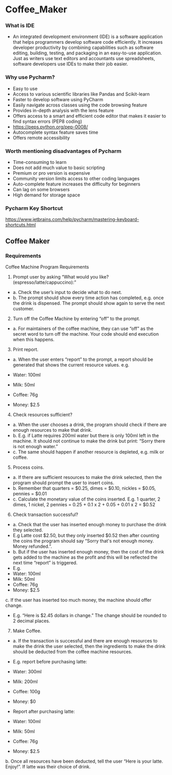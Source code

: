 # Coffee_Maker

### What is IDE

- An integrated development environment (IDE) is a software application that helps programmers develop software code efficiently. It increases developer productivity by combining capabilities such as software editing, building, testing, and packaging in an easy-to-use application. Just as writers use text editors and accountants use spreadsheets, software developers use IDEs to make their job easier.

### Why use Pycharm?

- Easy to use
- Access to various scientific libraries like Pandas and Scikit-learn
- Faster to develop software using PyCharm 
- Easily navigate across classes using the code browsing feature
- Provides in-depth analysis with the lens feature
- Offers access to a smart and efficient code editor that makes it easier to find syntax errors (PEP8 coding)
- https://peps.python.org/pep-0008/
- Autocomplete syntax feature saves time
- Offers remote accessibility 

### Worth mentioning disadvantages of Pycharm

- Time-consuming to learn
- Does not add much value to basic scripting
- Premium or pro version is expensive
- Community version limits access to other coding languages
- Auto-complete feature increases the difficulty for beginners
- Can lag on some browsers
- High demand for storage space

### Pycharm Key Shortcut
https://www.jetbrains.com/help/pycharm/mastering-keyboard-shortcuts.html

## Coffee Maker
### Requirements
Coffee Machine Program Requirements
1. Prompt user by asking “What would you like? (espresso/latte/cappuccino):”
- a. Check the user’s input to decide what to do next.
- b. The prompt should show every time action has completed, e.g. once the drink is
dispensed. The prompt should show again to serve the next customer.

2. Turn off the Coffee Machine by entering “off” to the prompt.
- a. For maintainers of the coffee machine, they can use “off” as the secret word to turn off
the machine. Your code should end execution when this happens.

3. Print report.
- a. When the user enters “report” to the prompt, a report should be generated that shows
the current resource values. 
e.g.

- Water: 100ml
- Milk: 50ml
- Coffee: 76g
- Money: $2.5

4. Check resources sufficient?
- a. When the user chooses a drink, the program should check if there are enough
resources to make that drink.
- b. E.g. if Latte requires 200ml water but there is only 100ml left in the machine. It should
not continue to make the drink but print: “Sorry there is not enough water.”
- c. The same should happen if another resource is depleted, e.g. milk or coffee.

5. Process coins.
- a. If there are sufficient resources to make the drink selected, then the program should
prompt the user to insert coins.
- b. Remember that quarters = $0.25, dimes = $0.10, nickles = $0.05, pennies = $0.01
- c. Calculate the monetary value of the coins inserted. E.g. 1 quarter, 2 dimes, 1 nickel, 2
pennies = 0.25 + 0.1 x 2 + 0.05 + 0.01 x 2 = $0.52

6. Check transaction successful?
- a. Check that the user has inserted enough money to purchase the drink they selected.
- E.g Latte cost $2.50, but they only inserted $0.52 then after counting the coins the
program should say “Sorry that's not enough money. Money refunded.”.
- b. But if the user has inserted enough money, then the cost of the drink gets added to the
machine as the profit and this will be reflected the next time “report” is triggered. 
- E.g.
- Water: 100ml
- Milk: 50ml
- Coffee: 76g
- Money: $2.5

c. If the user has inserted too much money, the machine should offer change.
- E.g. “Here is $2.45 dollars in change.” The change should be rounded to 2 decimal
places.

7. Make Coffee.
- a. If the transaction is successful and there are enough resources to make the drink the
user selected, then the ingredients to make the drink should be deducted from the
coffee machine resources.
- E.g. report before purchasing latte:
- Water: 300ml
- Milk: 200ml
- Coffee: 100g
- Money: $0

- Report after purchasing latte:
- Water: 100ml
- Milk: 50ml
- Coffee: 76g
- Money: $2.5

b. Once all resources have been deducted, tell the user “Here is your latte. Enjoy!”. If
latte was their choice of drink.
